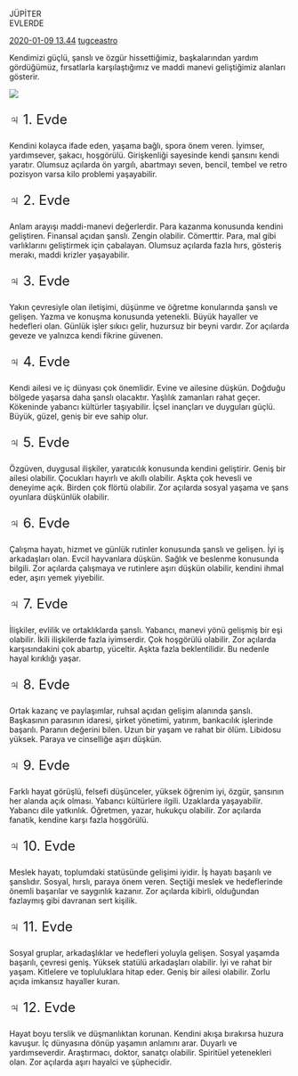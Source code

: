 <link href="styles.css" rel="stylesheet">


<p class="fash">JÜPİTER <br/> EVLERDE</p>

<p class="kaynak"> <a  href="https://twitter.com/i/status/1215222905237393409">2020-01-09 13.44</a>	<a href="https://twitter.com/tugceastro">tugceastro</a></p>


[](https://twitter.com/i/status/1215222905237393409) Kendimizi güçlü, şanslı ve özgür hissettiğimiz, başkalarından yardım gördüğümüz, fırsatlarla karşılaştığımız ve maddi manevi geliştiğimiz alanları gösterir.

![](https://pbs.twimg.com/media/EN1WyUJXUAAyjCL.jpg)

[](https://twitter.com/i/status/1215224414901624832)

<p style="font-size:24px">♃ 1. Evde</p>

Kendini kolayca ifade eden, yaşama bağlı, spora önem veren. İyimser, yardımsever, şakacı, hoşgörülü. Girişkenliği sayesinde kendi şansını kendi yaratır. Olumsuz açılarda ön yargılı, abartmayı seven, bencil, tembel ve retro pozisyon varsa kilo problemi yaşayabilir.

[](https://twitter.com/i/status/1215225223244656640)

<p style="font-size:24px">♃ 2. Evde</p>

Anlam arayışı maddi-manevi değerlerdir. Para kazanma konusunda kendini geliştiren. Finansal açıdan şanslı. Zengin olabilir. Cömerttir. Para, mal gibi varlıklarını geliştirmek için çabalayan. Olumsuz açılarda fazla hırs, gösteriş merakı, maddi krizler yaşayabilir.

[](https://twitter.com/i/status/1215228138998943744)

<p style="font-size:24px">♃ 3. Evde</p>

Yakın çevresiyle olan iletişimi, düşünme ve öğretme konularında şanslı ve gelişen. Yazma ve konuşma konusunda yetenekli. Büyük hayaller ve hedefleri olan. Günlük işler sıkıcı gelir, huzursuz bir beyni vardır. Zor açılarda geveze ve yalnızca kendi fikrine güvenen.

[](https://twitter.com/i/status/1215230475675078656)

<p style="font-size:24px">♃ 4. Evde</p>

Kendi ailesi ve iç dünyası çok önemlidir. Evine ve ailesine düşkün. Doğduğu bölgede yaşarsa daha şanslı olacaktır. Yaşlılık zamanları rahat geçer. Kökeninde yabancı kültürler taşıyabilir. İçsel inançları ve duyguları güçlü. Büyük, güzel, geniş bir eve sahip olur.

[](https://twitter.com/i/status/1215231605889011712)

<p style="font-size:24px">♃ 5. Evde</p>

Özgüven, duygusal ilişkiler, yaratıcılık konusunda kendini geliştirir. Geniş bir ailesi olabilir. Çocukları hayırlı ve akıllı olabilir. Aşkta çok hevesli ve deneyime açık. Birden çok flörtü olabilir. Zor açılarda sosyal yaşama ve şans oyunlara düşkünlük olabilir.

[](https://twitter.com/i/status/1215232691618111488)

<p style="font-size:24px">♃ 6. Evde</p>

Çalışma hayatı, hizmet ve günlük rutinler konusunda şanslı ve gelişen. İyi iş arkadaşları olan. Evcil hayvanlara düşkün. Sağlık ve beslenme konusunda bilgili. Zor açılarda çalışmaya ve rutinlere aşırı düşkün olabilir, kendini ihmal eder, aşırı yemek yiyebilir.

[](https://twitter.com/i/status/1215233817889427456)

<p style="font-size:24px">♃ 7. Evde</p>

İlişkiler, evlilik ve ortaklıklarda şanslı. Yabancı, manevi yönü gelişmiş bir eşi olabilir. İkili ilişkilerde fazla iyimserdir. Çok hoşgörülü olabilir. Zor açılarda karşısındakini çok abartıp, yüceltir. Aşkta fazla beklentilidir. Bu nedenle hayal kırıklığı yaşar.

[](https://twitter.com/i/status/1215236212568526848)

<p style="font-size:24px">♃ 8. Evde</p>

Ortak kazanç ve paylaşımlar, ruhsal açıdan gelişim alanında şanslı. Başkasının parasının idaresi, şirket yönetimi, yatırım, bankacılık işlerinde başarılı. Paranın değerini bilen. Uzun bir yaşam ve rahat bir ölüm. Libidosu yüksek. Paraya ve cinselliğe aşırı düşkün.

[](https://twitter.com/i/status/1215237836716281856)

<p style="font-size:24px">♃ 9. Evde</p>

Farklı hayat görüşlü, felsefi düşünceler, yüksek öğrenim iyi, özgür, şansının her alanda açık olması. Yabancı kültürlere ilgili. Uzaklarda yaşayabilir. Yabancı dile yatkınlık. Öğretmen, yazar, hukukçu olabilir. Zor açılarda fanatik, kendine karşı fazla hoşgörülü.

[](https://twitter.com/i/status/1215239425472507904)

<p style="font-size:24px">♃ 10. Evde</p>

Meslek hayatı, toplumdaki statüsünde gelişimi iyidir. İş hayatı başarılı ve şanslıdır. Sosyal, hırslı, paraya önem veren. Seçtiği meslek ve hedeflerinde önemli başarılar ve saygınlık kazanır. Zor açılarda kibirli, olduğundan fazlaymış gibi davranan sert kişilik.

[](https://twitter.com/i/status/1215240689589587968)

<p style="font-size:24px">♃ 11. Evde</p>

Sosyal gruplar, arkadaşlıklar ve hedefleri yoluyla gelişen. Sosyal yaşamda başarılı, çevresi geniş. Yüksek statülü arkadaşları olabilir. İyi ve rahat bir yaşam. Kitlelere ve topluluklara hitap eder. Geniş bir ailesi olabilir. Zorlu açıda imkansız hayaller kuran.

[](https://twitter.com/i/status/1215241860387627009)

<p style="font-size:24px">♃ 12. Evde</p>

Hayat boyu terslik ve düşmanlıktan korunan. Kendini akışa bırakırsa huzura kavuşur. İç dünyasına dönüp yaşamın anlamını arar. Duyarlı ve yardımseverdir. Araştırmacı, doktor, sanatçı olabilir. Spiritüel yetenekleri olan. Zor açılarda aşırı hayalci ve şüphecidir.

